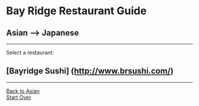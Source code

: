 # Bay Ridge Restaurant Guide
## Asian --> Japanese
---
Select a restaurant:
## [Bayridge Sushi] (http://www.brsushi.com/)
---
[Back to Asian](asian.md)  
[Start Over](../home.md)